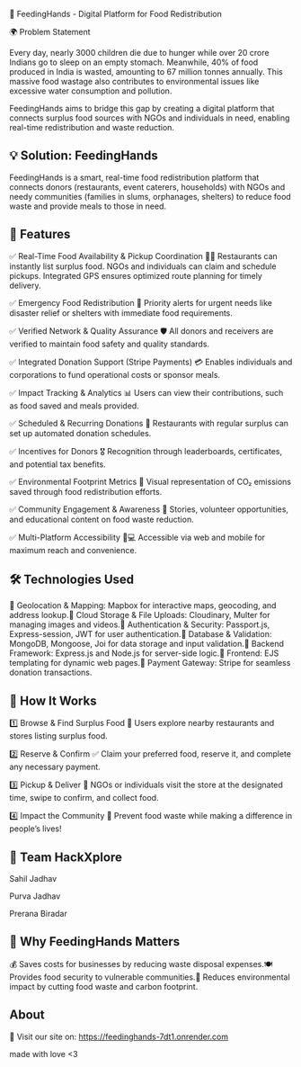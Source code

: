 🥗 FeedingHands - Digital Platform for Food Redistribution

🌍 Problem Statement

Every day, nearly 3000 children die due to hunger while over 20 crore Indians go to sleep on an empty stomach. Meanwhile, 40% of food produced in India is wasted, amounting to 67 million tonnes annually. This massive food wastage also contributes to environmental issues like excessive water consumption and pollution.

FeedingHands aims to bridge this gap by creating a digital platform that connects surplus food sources with NGOs and individuals in need, enabling real-time redistribution and waste reduction.

## 💡 Solution: FeedingHands

FeedingHands is a smart, real-time food redistribution platform that connects donors (restaurants, event caterers, households) with NGOs and needy communities (families in slums, orphanages, shelters) to reduce food waste and provide meals to those in need.

## 🚀 Features

✅ Real-Time Food Availability & Pickup Coordination 🏪📍
Restaurants can instantly list surplus food.
NGOs and individuals can claim and schedule pickups.
Integrated GPS ensures optimized route planning for timely delivery.

✅ Emergency Food Redistribution 🚨
Priority alerts for urgent needs like disaster relief or shelters with immediate food requirements.

✅ Verified Network & Quality Assurance 🛡️
All donors and receivers are verified to maintain food safety and quality standards.

✅ Integrated Donation Support (Stripe Payments) 💳
Enables individuals and corporations to fund operational costs or sponsor meals.

✅ Impact Tracking & Analytics 📊
Users can view their contributions, such as food saved and meals provided.

✅ Scheduled & Recurring Donations 📅
Restaurants with regular surplus can set up automated donation schedules.

✅ Incentives for Donors 🎖️
Recognition through leaderboards, certificates, and potential tax benefits.

✅ Environmental Footprint Metrics 🌱
Visual representation of CO₂ emissions saved through food redistribution efforts.

✅ Community Engagement & Awareness 👥
Stories, volunteer opportunities, and educational content on food waste reduction.

✅ Multi-Platform Accessibility 📱💻
Accessible via web and mobile for maximum reach and convenience.

## 🛠️ Technologies Used

🔹 Geolocation & Mapping: Mapbox for interactive maps, geocoding, and address lookup.🔹 Cloud Storage & File Uploads: Cloudinary, Multer for managing images and videos.🔹 Authentication & Security: Passport.js, Express-session, JWT for user authentication.🔹 Database & Validation: MongoDB, Mongoose, Joi for data storage and input validation.🔹 Backend Framework: Express.js and Node.js for server-side logic.🔹 Frontend: EJS templating for dynamic web pages.🔹 Payment Gateway: Stripe for seamless donation transactions.

## 🎯 How It Works

1️⃣ Browse & Find Surplus Food 🏪
Users explore nearby restaurants and stores listing surplus food.

2️⃣ Reserve & Confirm ✅
Claim your preferred food, reserve it, and complete any necessary payment.

3️⃣ Pickup & Deliver 🚗
NGOs or individuals visit the store at the designated time, swipe to confirm, and collect food.

4️⃣ Impact the Community 🤝
Prevent food waste while making a difference in people’s lives!

## 👥 Team HackXplore

Sahil Jadhav

Purva Jadhav

Prerana Biradar

## 📢 Why FeedingHands Matters

💰 Saves costs for businesses by reducing waste disposal expenses.🍽️ Provides food security to vulnerable communities.🌱 Reduces environmental impact by cutting food waste and carbon footprint.

## About

🤝 Visit our site on: https://feedinghands-7dt1.onrender.com

made with love <3